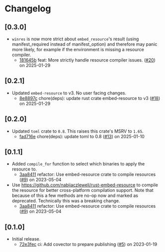 # Changelog

## \[0.3.0]

- `winres` is now more strict about `embed_resource`'s result (using manifest_required instead of manifest_option) and therefore may panic more likely, for example if the environment is missing a resource compiler.
  - [181645b](https://github.com/tauri-apps/winres/commit/181645b7fdfdc96da58df7e839bc2a14897d6233) feat: More strictly handle resource compiler issues. ([#20](https://github.com/tauri-apps/winres/pull/20)) on 2025-01-29

## \[0.2.1]

- Updated `embed-resource` to v3. No user facing changes.
  - [8e8897c](https://github.com/tauri-apps/winres/commit/8e8897c470e81f211a12a45edd5534926f2c691f) chore(deps): update rust crate embed-resource to v3 ([#18](https://github.com/tauri-apps/winres/pull/18)) on 2025-01-29

## \[0.2.0]

- Updated `toml` crate to `0.8`. This raises this crate's MSRV to `1.65`.
  - [fad716e](https://github.com/tauri-apps/winres/commit/fad716eb94ee178b5e886ec280707bbc5589b029) chore(deps): update toml to 0.8 ([#13](https://github.com/tauri-apps/winres/pull/13)) on 2025-01-10

## \[0.1.1]

- Added `compile_for` function to select which binaries to apply the resource to.
  - [3aa8411](https://github.com/tauri-apps/winres/commit/3aa84115f6a80d74fd28f4f8c81ef734ccb1c37e) refactor: Use embed-resource crate to compile resources ([#9](https://github.com/tauri-apps/winres/pull/9)) on 2023-05-04
- Use https://github.com/nabijaczleweli/rust-embed-resource to compile the resource for better cross-platform compilation support. Note that because of this a few methods are no-op now and marked as deprecated. Technically this was a breaking change.
  - [3aa8411](https://github.com/tauri-apps/winres/commit/3aa84115f6a80d74fd28f4f8c81ef734ccb1c37e) refactor: Use embed-resource crate to compile resources ([#9](https://github.com/tauri-apps/winres/pull/9)) on 2023-05-04

## \[0.1.0]

- Initial release.
  - [72e3fec](https://github.com/tauri-apps/winres/commit/72e3fecc69ad4fe6eaabc53a3f714d1ef6d39ad8) ci: Add covector to prepare publishing ([#5](https://github.com/tauri-apps/winres/pull/5)) on 2023-01-19
